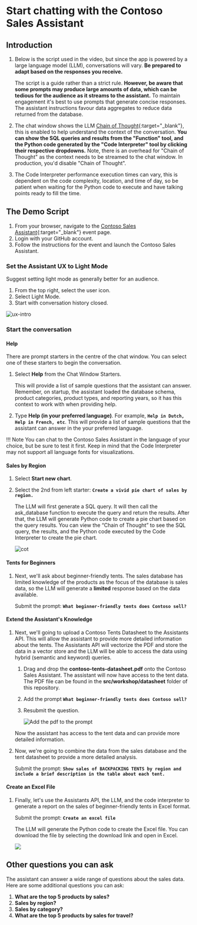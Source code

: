 # Start chatting with the Contoso Sales Assistant

## Introduction

1. Below is the script used in the video, but since the app is powered by a large language model (LLM), conversations will vary. **Be prepared to adapt based on the responses you receive.**

      The script is a guide rather than a strict rule. **However, be aware that some prompts may produce large amounts of data, which can be tedious for the audience as it streams to the assistant.** To maintain engagement it's best to use prompts that generate concise responses. The assistant instructions favour data aggregates to reduce data returned from the database.

2. The chat window shows the LLM [Chain of Thought](https://en.wikipedia.org/wiki/Prompt_engineering#Chain-of-thought){:target="_blank"}, this is enabled to help understand the context of the conversation. **You can show the SQL queries and results from the "Function" tool, and the Python code generated by the "Code Interpreter" tool by clicking their respective dropdowns.** Note, there is an overhead for "Chain of Thought" as the context needs to be streamed to the chat window. In production, you'd disable "Chain of Thought".
3. The Code Interpreter performance execution times can vary, this is dependent on the code complexity, location, and time of day, so be patient when waiting for the Python code to execute and have talking points ready to fill the time.

## The Demo Script

1. From your browser, navigate to the [Contoso Sales Assistant](https://aka.ms/contoso-sales-assistant){:target="_blank"} event page.
2. Login with your GitHub account.
3. Follow the instructions for the event and launch the Contoso Sales Assistant.

### Set the Assistant UX to Light Mode

Suggest setting light mode as generally better for an audience.

1. From the top right, select the user icon.
1. Select Light Mode.
1. Start with conversation history closed.

![ux-intro](media/ux-intro.png)

### Start the conversation

#### Help

There are prompt starters in the centre of the chat window. You can select one of these starters to begin the conversation.

1. Select **Help** from the Chat Window Starters.

      This will provide a list of sample questions that the assistant can answer. Remember, on startup, the assistant loaded the database schema, product categories, product types, and reporting years, so it has this context to work with when providing help.

1. Type **Help (in your preferred language)**. For example, **`Help in Dutch, Help in French, etc`**. This will provide a list of sample questions that the assistant can answer in the your preferred language.

!!! Note
      You can chat to the Contoso Sales Assistant in the language of your choice, but be sure to test it first. Keep in mind that the Code Interpreter may not support all language fonts for visualizations.

#### Sales by Region

1. Select **Start new chart**.
1. Select the 2nd from left starter: **`Create a vivid pie chart of sales by region.`**

      The LLM will first generate a SQL query. It will then call the ask_database function to execute the query and return the results. After that, the LLM will generate Python code to create a pie chart based on the query results. You can view the “Chain of Thought” to see the SQL query, the results, and the Python code executed by the Code Interpreter to create the pie chart.

      ![cot](media/cot.png)

#### Tents for Beginners

1. Next, we'll ask about beginner-friendly tents. The sales database has limited knowledge of the products as the focus of the database is sales data, so the LLM will generate a **limited** response based on the data available.

      Submit the prompt: **`What beginner-friendly tents does Contoso sell?`**

#### Extend the Assistant's Knowledge

1. Next, we'll going to upload a Contoso Tents Datasheet to the Assistants API. This will allow the assistant to provide more detailed information about the tents. The Assistants API will vectorize the PDF and store the data in a vector store and the LLM will be able to access the data using hybrid (semantic and keyword) queries.

   1. Drag and drop the **contoso-tents-datasheet.pdf** onto the Contoso Sales Assistant. The assistant will now have access to the tent data. The PDF file can be found in the **src/workshop/datasheet** folder of this repository.
   2. Add the prompt **`What beginner-friendly tents does Contoso sell?`**
   3. Resubmit the question.

      ![Add the pdf to the prompt](media/extending-context.png)

   Now the assistant has access to the tent data and can provide more detailed information.

2. Now, we're going to combine the data from the sales database and the tent datasheet to provide a more detailed analysis.

   Submit the prompt: **`Show sales of BACKPACKING TENTS by region and include a brief description in the table about each tent.`**

#### Create an Excel File

1. Finally, let's use the Assistants API, the LLM, and the code interpreter to generate a report on the sales of beginner-friendly tents in Excel format.

   Submit the prompt: **`Create an excel file`**

   The LLM will generate the Python code to create the Excel file. You can download the file by selecting the download link and open in Excel.

   ![](media/download-as-excel.png)

<!-- ![chat-window](media/chat-window.png) -->

## Other questions you can ask

The assistant can answer a wide range of questions about the sales data. Here are some additional questions you can ask:

1. **What are the top 5 products by sales?**
2. **Sales by region?**
3. **Sales by category?**
4. **What are the top 5 products by sales for travel?**
